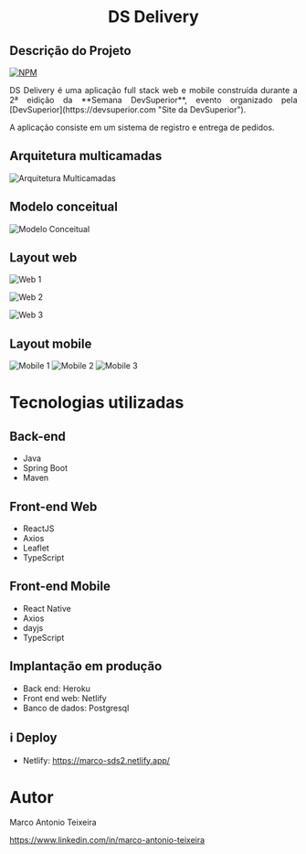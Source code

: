 
<h1 align="center">
DS Delivery
</h1>




## Descrição do Projeto

[![NPM](https://img.shields.io/npm/l/react)](https://github.com/MarcoAntonioTeixeira/dsdeliver-sds2/blob/main/LICENSE) 


<p align="justify"> DS Delivery é uma aplicação full stack web e mobile construída durante a 2ª eidição da  **Semana DevSuperior**, evento organizado pela [DevSuperior](https://devsuperior.com "Site da DevSuperior").</p>

A aplicação consiste em um sistema de registro e entrega de pedidos.



## Arquitetura multicamadas
![Arquitetura Multicamadas](https://github.com/MarcoAntonioTeixeira/assets/blob/main/sd2/camadas.png)


## Modelo conceitual
![Modelo Conceitual](https://github.com/MarcoAntonioTeixeira/assets/blob/main/sd2/modelo-conceitual.png)



## Layout web
![Web 1](https://github.com/MarcoAntonioTeixeira/assets/blob/main/sd2/web1.png)

![Web 2](https://github.com/MarcoAntonioTeixeira/assets/blob/main/sd2/web2.png)

![Web 3](https://github.com/MarcoAntonioTeixeira/assets/blob/main/sd2/web3.png)

## Layout mobile
![Mobile 1](https://github.com/MarcoAntonioTeixeira/assets/blob/main/sd2/mobile1.png) ![Mobile 2](https://github.com/MarcoAntonioTeixeira/assets/blob/main/sd2/mobile2.png) 
![Mobile 3](https://github.com/MarcoAntonioTeixeira/assets/blob/main/sd2/mobile3.png)

# Tecnologias utilizadas
## Back-end
* Java
* Spring Boot
* Maven

## Front-end Web

-  ReactJS
-  Axios
-  Leaflet
-  TypeScript


## Front-end Mobile

-  React Native
-  Axios
-  dayjs
-  TypeScript

## Implantação em produção
- Back end: Heroku
- Front end web: Netlify
- Banco de dados: Postgresql


## :information_source: Deploy

- Netlify: https://marco-sds2.netlify.app/


# Autor

Marco Antonio Teixeira

https://www.linkedin.com/in/marco-antonio-teixeira

